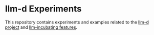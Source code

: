 # llm-d Experiments

This repository contains experiments and examples related to the
[llm-d project](https://github.com/llm-d/llm-d) and
[llm-incubating features](https://github.com/llm-d-incubation).
